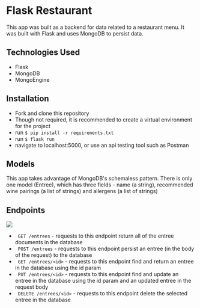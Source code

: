 # Flask Restaurant

This app was built as a backend for data related to a restaurant menu. It was built with Flask and uses MongoDB to persist data.

## Technologies Used

* Flask
* MongoDB
* MongoEngine

## Installation

* Fork and clone this repository
* Though not required, it is recommended to create a virtual environment for the project
* run `$ pip install -r requirements.txt`
* run `$ flask run`
* navigate to localhost:5000, or use an api testing tool such as Postman

## Models

This app takes advantage of MongoDB's schemaless pattern. There is only one model (Entree), which has three fields - name (a string), recommended wine pairings (a list of strings) and allergens (a list of strings)

## Endpoints

![](flask_restaurant.gif)


* ` GET /entrees` - requests to this endpoint return all of the entree documents in the database
* ` POST /entrees` - requests to this endpoint persist an entree (in the body of the request) to the database
* ` GET /entrees/<id>` - requests to this endpoint find and return an entree in the database using the id param
* ` PUT /entrees/<id>` - requests to this endpoint find and update an entree in the database using the id param and an updated entree in the request body
* ` DELETE /entrees/<id>` - requests to this endpoint delete the selected entree in the database
